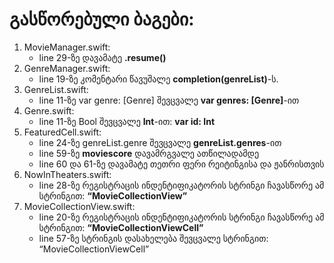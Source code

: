 # გასწორებული ბაგები:<br>
1. MovieManager.swift: 
    - line 29-ზე დავამატე **.resume()**
2. GenreManager.swift:
    - line 19-ზე კომენტარი წავუშალე **completion(genreList)**-ს.
3. GenreList.swift:
    - line 11-ზე var genre: [Genre] შევცვალე **var genres: [Genre]**-ით
4. Genre.swift:
    - line 11-ზე Bool შევცვალე **Int**-ით: **var id: Int**
 5. FeaturedCell.swift:
    - line 24-ზე genreList.genre შევცვალე **genreList.genres**-ით
    - line 59-ზე **moviescore** დავამრგვალე ათწილადამდე
    - line 60 და 61-ზე დავამატე თეთრი ფერი რეიტინგისა და ჟანრისთვის
6. NowInTheaters.swift: 
    - line 28-ზე რეგისტრაცის ინდენტიფიკატორის სტრინგი ჩავასწორე ამ სტრინგით: **“MovieCollectionView”**
7. MovieCollectionView.swift:
    - line 20-ზე რეგისტრაცის ინდენტიფიკატორის სტრინგი ჩავასწორე ამ სტრინგით: **“MovieCollectionViewCell”**
    - line 57-ზე სტრინგის დასახელება შევცვალე სტრინგით: “MovieCollectionViewCell” 
